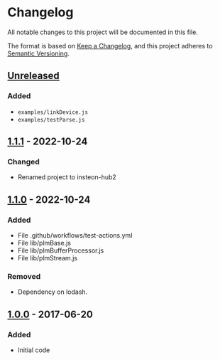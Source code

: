 # Changelog

All notable changes to this project will be documented in this file.

The format is based on [Keep a Changelog](https://keepachangelog.com/en/1.1.0/),
and this project adheres to [Semantic Versioning](https://semver.org/spec/v2.0.0.html).

## [Unreleased]

### Added

- `examples/linkDevice.js`
- `examples/testParse.js`

## [1.1.1] - 2022-10-24

### Changed

- Renamed project to insteon-hub2

## [1.1.0] - 2022-10-24

### Added

- File .github/workflows/test-actions.yml
- File lib/plmBase.js
- File lib/plmBufferProcessor.js
- File lib/plmStream.js

### Removed

- Dependency on lodash.

## [1.0.0] - 2017-06-20

### Added

- Initial code

[Unreleased]: https://github.com/srveit/insteon-hub2/compare/v1.1.1...HEAD
[1.1.1]: https://github.com/srveit/insteon-hub2/releases/tag/v1.1.1
[1.1.0]: https://github.com/srveit/insteon-hub2/releases/tag/v1.1.0
[1.0.0]: https://github.com/srveit/insteon-hub2/releases/tag/v1.0.0
